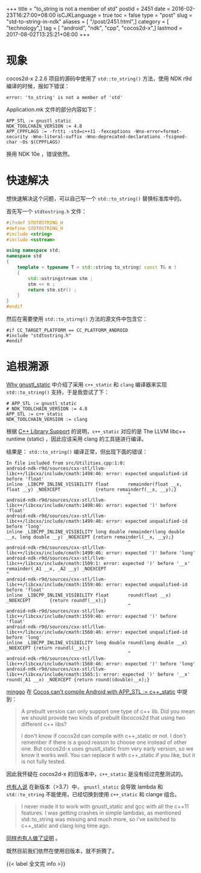 +++
title = "to_string is not a member of std"
postid = 2451
date = 2016-02-23T16:27:00+08:00
isCJKLanguage = true
toc = false
type = "post"
slug = "std-to-string-in-ndk"
aliases = [ "/post/2451.html",]
category = [ "technology",]
tag = [ "android", "ndk", "cpp", "cocos2d-x",]
lastmod = 2017-08-02T13:25:21+08:00
+++


# 现象

cocos2d-x 2.2.6 项目的源码中使用了 `std::to_string()` 方法，使用 NDK r9d 编译的时候，报如下错误：

```
error: 'to_string' is not a member of 'std'
```

Application.mk 文件的部分内容如下：

```
APP_STL := gnustl_static
NDK_TOOLCHAIN_VERSION := 4.8
APP_CPPFLAGS := -frtti -std=c++11 -fexceptions -Wno-error=format-security -Wno-literal-suffix -Wno-deprecated-declarations -fsigned-char -Os $(CPPFLAGS)
```

换用 NDK 10e ，错误依然。

<!--more-->

# 快速解决

想快速解决这个问题，可以自己写一个 `std::to_string()` 替换标准库中的。

首先写一个 `stdtostring.h` 文件：

``` cpp
#ifndef STDTOSTRING_H
#define STDTOSTRING_H
#include <string>
#include <sstream>

using namespace std;
namespace std
{
    template < typename T > std::string to_string( const T& n )
    {
        std::ostringstream stm ;
        stm << n ;
        return stm.str() ;
    }
}
#endif
```

然后在需要使用 `std::to_stirng()` 方法的源文件中包含它：

```
#if CC_TARGET_PLATFORM == CC_PLATFORM_ANDROID
#include "stdtostring.h"
#endif
```

# 追根溯源

[Why gnustl_static][2] 中介绍了采用 `c++_static` 和 `clang` 编译器来实现 `std::to_string()` 支持，于是我尝试了下：

```
# APP_STL := gnustl_static
# NDK_TOOLCHAIN_VERSION := 4.8
APP_STL := c++_static
NDK_TOOLCHAIN_VERSION := clang
```

根据 [C++ Library Support][1] 的说明，`c++_static` 对应的是 The LLVM libc++ runtime (static) ，因此应该采用 clang 的工具链进行编译。

结果是： `std::to_string()` 编译正常，但出现下面的错误：

```
In file included from src/Utilities.cpp:1:0:
android-ndk-r9d/sources/cxx-stl/llvm-libc++/libcxx/include/cmath:1498:46: error: expected unqualified-id before 'float'
inline _LIBCPP_INLINE_VISIBILITY float       remainder(float __x, float __y) _NOEXCEPT             {return remainderf(__x, __y);}
                                             ^
android-ndk-r9d/sources/cxx-stl/llvm-libc++/libcxx/include/cmath:1498:46: error: expected ')' before 'float'
android-ndk-r9d/sources/cxx-stl/llvm-libc++/libcxx/include/cmath:1499:46: error: expected unqualified-id before 'long'
inline _LIBCPP_INLINE_VISIBILITY long double remainder(long double __x, long double __y) _NOEXCEPT {return remainderl(__x, __y);}
                                             ^
android-ndk-r9d/sources/cxx-stl/llvm-libc++/libcxx/include/cmath:1499:46: error: expected ')' before 'long'
android-ndk-r9d/sources/cxx-stl/llvm-libc++/libcxx/include/cmath:1509:1: error: expected ')' before '__x'
remainder(_A1 __x, _A2 __y) _NOEXCEPT
^
android-ndk-r9d/sources/cxx-stl/llvm-libc++/libcxx/include/cmath:1559:46: error: expected unqualified-id before 'float'
inline _LIBCPP_INLINE_VISIBILITY float       round(float __x) _NOEXCEPT       {return roundf(__x);}
                                             ^
android-ndk-r9d/sources/cxx-stl/llvm-libc++/libcxx/include/cmath:1559:46: error: expected ')' before 'float'
android-ndk-r9d/sources/cxx-stl/llvm-libc++/libcxx/include/cmath:1560:46: error: expected unqualified-id before 'long'
inline _LIBCPP_INLINE_VISIBILITY long double round(long double __x) _NOEXCEPT {return roundl(__x);}
                                             ^
android-ndk-r9d/sources/cxx-stl/llvm-libc++/libcxx/include/cmath:1560:46: error: expected ')' before 'long'
android-ndk-r9d/sources/cxx-stl/llvm-libc++/libcxx/include/cmath:1565:1: error: expected ')' before '__x'
round(_A1 __x) _NOEXCEPT {return round((double)__x);}
```

[minggo][3] 在 [Cocos can't compile Android with APP_STL := c++_static][4] 中提到：

> A prebuilt version can only support one type of c++ lib. Did you mean we should provide two kinds of prebuilt libcocos2d that using two different c++ libs?
>
> I don't know if cocos2d can compile with c++_static or not. I don't remember if there is a good reason to choose one instead of other one. But cocos2d-x uses gnustl_static from very early version, so we know it works well. You can replace it with c++_static if you like, but it is not fully tested.

因此我怀疑在 cocos2d-x 的旧版本中，`c++_static` 是没有经过完整测试的。

[也有人说][6] 在新版本（>3.7）中， `gnustl_static` 会导致 lambda 和 `std::to_string` 不能使用，已经切换到使用 `c++_static` 和 clange 组合。

> I never made it to work with gnustl_static and gcc with all the c++11 features. I was getting crashes in simple lambdas, as mentioned std::to_string was missing and much more, so i've switched to c++_static and clang long time ago.

[同样也有人做了证明][5] 。

既然目前我们依然在使用旧版本，就不折腾了。

{{< label 全文完 info >}}

[1]: http://developer.android.com/intl/zh-cn/ndk/guides/cpp-support.html
[2]: http://discuss.cocos2d-x.org/t/why-gnustl-static/23780
[3]: https://github.com/minggo
[4]: https://github.com/cocos2d/cocos2d-x/issues/13644
[5]: http://discuss.cocos2d-x.org/t/why-gnustl-static/23780/18
[6]: http://discuss.cocos2d-x.org/t/why-gnustl-static/23780/12
